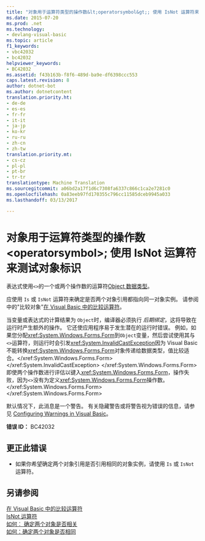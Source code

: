```yaml
---
title: "对象用于运算符类型的操作数&lt;operatorsymbol&gt;; 使用 IsNot 运算符来测试对象标识 |Microsoft 文档"
ms.date: 2015-07-20
ms.prod: .net
ms.technology:
- devlang-visual-basic
ms.topic: article
f1_keywords:
- vbc42032
- bc42032
helpviewer_keywords:
- BC42032
ms.assetid: f43b163b-f8f6-489d-ba9e-df6398ccc553
caps.latest.revision: 8
author: dotnet-bot
ms.author: dotnetcontent
translation.priority.ht:
- de-de
- es-es
- fr-fr
- it-it
- ja-jp
- ko-kr
- ru-ru
- zh-cn
- zh-tw
translation.priority.mt:
- cs-cz
- pl-pl
- pt-br
- tr-tr
translationtype: Machine Translation
ms.sourcegitcommit: a06bd2a17f1d6c7308fa6337c866c1ca2e7281c0
ms.openlocfilehash: 0a83eeb97fd170355c796cc11585dceb9945a033
ms.lasthandoff: 03/13/2017

---
```

# <a name="operands-of-type-object-used-for-operator-39ltoperatorsymbolgt39-use-the-39isnot39-operator-to-test-object-identity"></a>对象用于运算符类型的操作数&lt;operatorsymbol&gt;; 使用 IsNot 运算符来测试对象标识
表达式使用`<>`的一个或两个操作数的运算符[Object 数据类型](../../visual-basic/language-reference/data-types/object-data-type.md)。  
  
 应使用 `Is` 或 `IsNot` 运算符来确定是否两个对象引用都指向同一对象实例。 请参阅中的"比较对象"[在 Visual Basic 中的比较运算符](../../visual-basic/programming-guide/language-features/operators-and-expressions/comparison-operators.md)。  
  
 当变量或表达式的计算结果为 `Object`时，编译器必须执行 *后期绑定*，这将导致在运行时产生额外的操作。 它还使应用程序易于发生潜在的运行时错误。 例如，如果您分配<xref:System.Windows.Forms.Form>到`Object`变量，然后尝试使用其与`<>`运算符，则运行时会引发<xref:System.InvalidCastException>因为 Visual Basic 不能转换<xref:System.Windows.Forms.Form>对象传递给数据类型，值比较适合。</xref:System.Windows.Forms.Form> </xref:System.InvalidCastException> </xref:System.Windows.Forms.Form> 即使两个操作数进行评估以键入<xref:System.Windows.Forms.Form>，操作失败，因为`<>`没有为定义<xref:System.Windows.Forms.Form>操作数。</xref:System.Windows.Forms.Form> </xref:System.Windows.Forms.Form>  
  
 默认情况下，此消息是一个警告。 有关隐藏警告或将警告视为错误的信息，请参见 [Configuring Warnings in Visual Basic](https://docs.microsoft.com/visualstudio/ide/configuring-warnings-in-visual-basic)。  
  
 **错误 ID：** BC42032  
  
## <a name="to-correct-this-error"></a>更正此错误  
  
-   如果你希望确定两个对象引用是否引用相同的对象实例，请使用 `Is` 或 `IsNot` 运算符。  
  
## <a name="see-also"></a>另请参阅  
 [在 Visual Basic 中的比较运算符](../../visual-basic/programming-guide/language-features/operators-and-expressions/comparison-operators.md)   
 [IsNot 运算符](../../visual-basic/language-reference/operators/isnot-operator.md)   
 [如何︰ 确定两个对象是否相关](../../visual-basic/programming-guide/language-features/variables/how-to-determine-whether-two-objects-are-related.md)   
 [如何：确定两个对象是否相同](../../visual-basic/programming-guide/language-features/variables/how-to-determine-whether-two-objects-are-identical.md)
